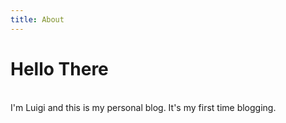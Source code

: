 ```yaml
---
title: About
---
```

<re-img src="about.jpg"></re-img>

# Hello There
\
I'm Luigi and this is my personal blog.
It's my first time blogging.

<re-icons></re-icons>